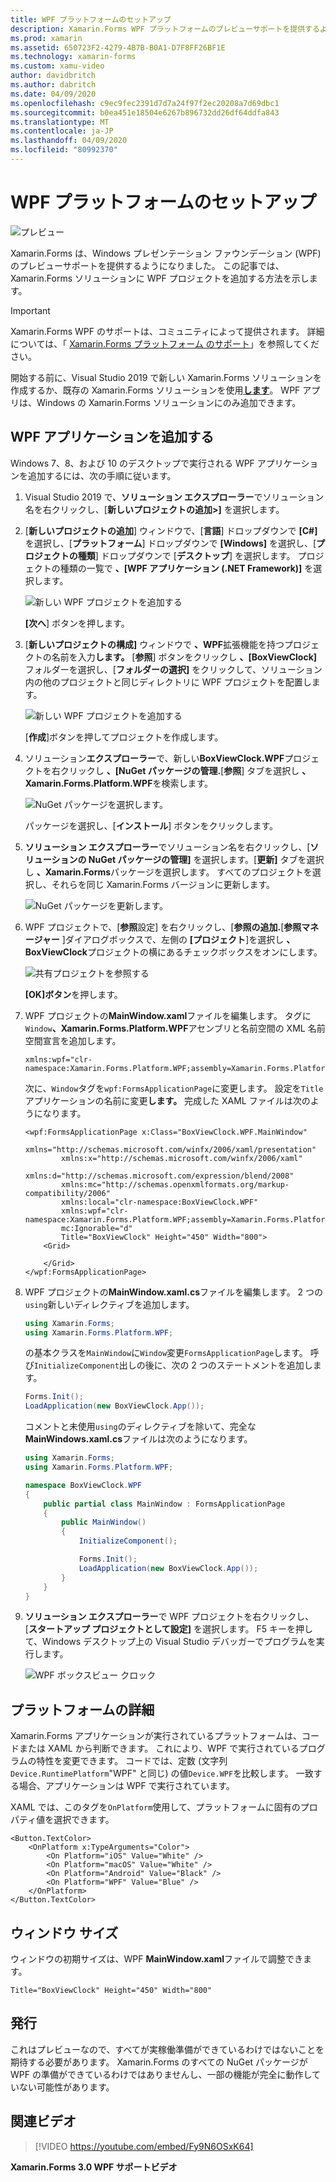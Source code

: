 ```yaml
---
title: WPF プラットフォームのセットアップ
description: Xamarin.Forms WPF プラットフォームのプレビューサポートを提供するようになりました
ms.prod: xamarin
ms.assetid: 650723F2-4279-4B7B-B0A1-D7F8FF26BF1E
ms.technology: xamarin-forms
ms.custom: xamu-video
author: davidbritch
ms.author: dabritch
ms.date: 04/09/2020
ms.openlocfilehash: c9ec9fec2391d7d7a24f97f2ec20208a7d69dbc1
ms.sourcegitcommit: b0ea451e18504e6267b896732dd26df64ddfa843
ms.translationtype: MT
ms.contentlocale: ja-JP
ms.lasthandoff: 04/09/2020
ms.locfileid: "80992370"
---
```

# <a name="wpf-platform-setup"></a>WPF プラットフォームのセットアップ

![プレビュー](~/media/shared/preview.png)

Xamarin.Forms は、Windows プレゼンテーション ファウンデーション (WPF) のプレビューサポートを提供するようになりました。 この記事では、Xamarin.Forms ソリューションに WPF プロジェクトを追加する方法を示します。

> [!IMPORTANT]
> Xamarin.Forms WPF のサポートは、コミュニティによって提供されます。 詳細については、「 [Xamarin.Forms プラットフォーム のサポート](https://github.com/xamarin/Xamarin.Forms/wiki/Platform-Support)」を参照してください。

開始する前に、Visual Studio 2019 で新しい Xamarin.Forms ソリューションを作成するか、既存の Xamarin.Forms ソリューションを使用[**します**](https://docs.microsoft.com/samples/xamarin/xamarin-forms-samples/boxview-boxviewclock)。 WPF アプリは、Windows の Xamarin.Forms ソリューションにのみ追加できます。

## <a name="add-a-wpf-application"></a>WPF アプリケーションを追加する

Windows 7、8、および 10 のデスクトップで実行される WPF アプリケーションを追加するには、次の手順に従います。

1. Visual Studio 2019 で、**ソリューション エクスプローラー**でソリューション名を右クリックし、[**新しいプロジェクトの追加>]** を選択します。

2. [**新しいプロジェクトの追加**] ウィンドウで、[**言語**] ドロップダウンで **[C#]** を選択し、[**プラットフォーム**] ドロップダウンで **[Windows]** を選択し、[**プロジェクトの種類**] ドロップダウンで [**デスクトップ**] を選択します。 プロジェクトの種類の一覧で **、[WPF アプリケーション (.NET Framework)]** を選択します。

    ![新しい WPF プロジェクトを追加する](wpf-images/add-project.png "新しい WPF プロジェクトを追加する")

    **[次へ**] ボタンを押します。

3. [**新しいプロジェクトの構成]** ウィンドウで **、WPF**拡張機能を持つプロジェクトの名前を入力**します。** [**参照**] ボタンをクリックし **、[BoxViewClock]** フォルダーを選択し、[**フォルダーの選択]** をクリックして、ソリューション内の他のプロジェクトと同じディレクトリに WPF プロジェクトを配置します。

    ![新しい WPF プロジェクトを追加する](wpf-images/configure-project.png "新しい WPF プロジェクトを追加する")

    [**作成**]ボタンを押してプロジェクトを作成します。

4. ソリューション**エクスプローラー**で、新しい**BoxViewClock.WPF**プロジェクトを右クリックし **、[NuGet パッケージの管理.**[**参照**] タブを選択し **、Xamarin.Forms.Platform.WPF**を検索します。

    ![NuGet パッケージを選択します。](wpf-images/select-nuget-package.png "NuGet パッケージを選択します。")

    パッケージを選択し、[**インストール**] ボタンをクリックします。

5. **ソリューション エクスプローラー**でソリューション名を右クリックし、[**ソリューションの NuGet パッケージの管理]** を選択します。[**更新]** タブを選択し **、Xamarin.Forms**パッケージを選択します。 すべてのプロジェクトを選択し、それらを同じ Xamarin.Forms バージョンに更新します。

    ![NuGet パッケージを更新します。](wpf-images/update-nuget-package.png "NuGet パッケージを更新します。")

6. WPF プロジェクトで、[**参照**設定] を右クリックし、[**参照の追加.**[**参照マネージャー** ]ダイアログボックスで、左側の **[プロジェクト**]を選択し **、BoxViewClock**プロジェクトの横にあるチェックボックスをオンにします。

    ![共有プロジェクトを参照する](wpf-images/reference-shared-project.png "共有プロジェクトを参照する")

    **[OK]ボタン**を押します。

7. WPF プロジェクトの**MainWindow.xaml**ファイルを編集します。 タグに`Window`**、Xamarin.Forms.Platform.WPF**アセンブリと名前空間の XML 名前空間宣言を追加します。

    ```xaml
    xmlns:wpf="clr-namespace:Xamarin.Forms.Platform.WPF;assembly=Xamarin.Forms.Platform.WPF"
    ```

    次に、`Window`タグを`wpf:FormsApplicationPage`に変更します。 設定を`Title`アプリケーションの名前に変更**します。** 完成した XAML ファイルは次のようになります。

    ```xaml
    <wpf:FormsApplicationPage x:Class="BoxViewClock.WPF.MainWindow"
            xmlns="http://schemas.microsoft.com/winfx/2006/xaml/presentation"
            xmlns:x="http://schemas.microsoft.com/winfx/2006/xaml"
            xmlns:d="http://schemas.microsoft.com/expression/blend/2008"
            xmlns:mc="http://schemas.openxmlformats.org/markup-compatibility/2006"
            xmlns:local="clr-namespace:BoxViewClock.WPF"
            xmlns:wpf="clr-namespace:Xamarin.Forms.Platform.WPF;assembly=Xamarin.Forms.Platform.WPF"            
            mc:Ignorable="d"
            Title="BoxViewClock" Height="450" Width="800">
        <Grid>

        </Grid>
    </wpf:FormsApplicationPage>
    ```

8. WPF プロジェクトの**MainWindow.xaml.cs**ファイルを編集します。 2 つの`using`新しいディレクティブを追加します。

    ```csharp
    using Xamarin.Forms;
    using Xamarin.Forms.Platform.WPF;
    ```

    の基本クラスを`MainWindow`に`Window`変更`FormsApplicationPage`します。 呼び`InitializeComponent`出しの後に、次の 2 つのステートメントを追加します。

    ```csharp
    Forms.Init();
    LoadApplication(new BoxViewClock.App());
    ```

    コメントと未使用`using`のディレクティブを除いて、完全な**MainWindows.xaml.cs**ファイルは次のようになります。

    ```csharp
    using Xamarin.Forms;
    using Xamarin.Forms.Platform.WPF;

    namespace BoxViewClock.WPF
    {
        public partial class MainWindow : FormsApplicationPage
        {
            public MainWindow()
            {
                InitializeComponent();

                Forms.Init();
                LoadApplication(new BoxViewClock.App());
            }
        }
    }
    ```

9. **ソリューション エクスプローラー**で WPF プロジェクトを右クリックし、[**スタートアップ プロジェクトとして設定]** を選択します。 F5 キーを押して、Windows デスクトップ上の Visual Studio デバッガーでプログラムを実行します。

    ![WPF ボックスビュー クロック](wpf-images/wpf-boxviewclock.png "WPF ボックスビュー クロック" )

## <a name="platform-specifics"></a>プラットフォームの詳細

Xamarin.Forms アプリケーションが実行されているプラットフォームは、コードまたは XAML から判断できます。 これにより、WPF で実行されているプログラムの特性を変更できます。 コードでは、定数 (文字列`Device.RuntimePlatform`"WPF" と同じ) の値`Device.WPF`を比較します。 一致する場合、アプリケーションは WPF で実行されています。

XAML では、このタグを`OnPlatform`使用して、プラットフォームに固有のプロパティ値を選択できます。

```xaml
<Button.TextColor>
    <OnPlatform x:TypeArguments="Color">
        <On Platform="iOS" Value="White" />
        <On Platform="macOS" Value="White" />
        <On Platform="Android" Value="Black" />
        <On Platform="WPF" Value="Blue" />
    </OnPlatform>
</Button.TextColor>
```

## <a name="window-size"></a>ウィンドウ サイズ

ウィンドウの初期サイズは、WPF **MainWindow.xaml**ファイルで調整できます。

```xaml
Title="BoxViewClock" Height="450" Width="800"
```

## <a name="issues"></a>発行

これはプレビューなので、すべてが実稼働準備ができているわけではないことを期待する必要があります。 Xamarin.Forms のすべての NuGet パッケージが WPF の準備ができているわけではありませんし、一部の機能が完全に動作していない可能性があります。

## <a name="related-video"></a>関連ビデオ

> [!VIDEO https://youtube.com/embed/Fy9N6OSxK64]

**Xamarin.Forms 3.0 WPF サポートビデオ**
